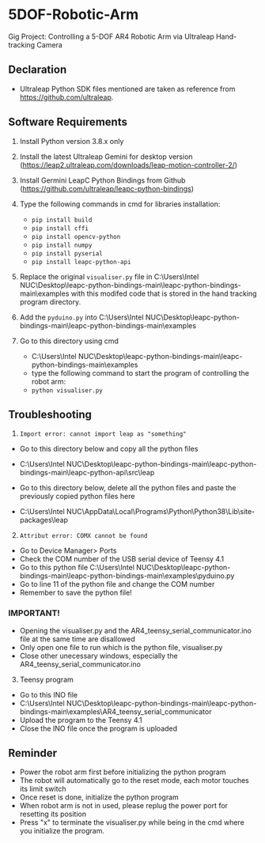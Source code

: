 # 5DOF-Robotic-Arm
Gig Project: Controlling a 5-DOF AR4 Robotic Arm via Ultraleap Hand-tracking Camera

## Declaration
- Ultraleap Python SDK files mentioned are taken as reference from https://github.com/ultraleap.

## Software Requirements
1. Install Python version 3.8.x only

2. Install the latest Ultraleap Gemini for desktop version
   (https://leap2.ultraleap.com/downloads/leap-motion-controller-2/)

3. Install Germini LeapC Python Bindings from Github
   (https://github.com/ultraleap/leapc-python-bindings)

4. Type the following commands in cmd for libraries installation:
   - ```pip install build```
   - ```pip install cffi```
   - ```pip install opencv-python```
   - ```pip install numpy```
   - ```pip install pyserial```
   - ```pip install leapc-python-api```

5. Replace the original ```visualiser.py``` file in C:\Users\Intel NUC\Desktop\leapc-python-bindings-main\leapc-python-bindings-main\examples
   with this modifed code that is stored in the hand tracking program directory.

6. Add the ```pyduino.py``` into C:\Users\Intel NUC\Desktop\leapc-python-bindings-main\leapc-python-bindings-main\examples
   
7. Go to this directory using cmd
   - C:\Users\Intel NUC\Desktop\leapc-python-bindings-main\leapc-python-bindings-main\examples
   - type the following command to start the program of controlling the robot arm:
   - ```python visualiser.py```

## Troubleshooting
1. ```Import error: cannot import leap as "something"```
- Go to this directory below and copy all the python files
- C:\Users\Intel NUC\Desktop\leapc-python-bindings-main\leapc-python-bindings-main\leapc-python-api\src\leap

- Go to this directory below, delete all the python files and paste the previously copied python files here
- C:\Users\Intel NUC\AppData\Local\Programs\Python\Python38\Lib\site-packages\leap

2. ```Attribut error: COMX cannot be found```
- Go to Device Manager> Ports
- Check the COM number of the USB serial device of Teensy 4.1
- Go to this python file 
  C:\Users\Intel NUC\Desktop\leapc-python-bindings-main\leapc-python-bindings-main\examples\pyduino.py
- Go to line 11 of the python file and change the COM number
- Remember to save the python file!

### IMPORTANT!
- Opening the visualiser.py and the AR4_teensy_serial_communicator.ino file at the same time are disallowed
- Only open one file to run which is the python file, visualiser.py
- Close other unecessary windows, especially the AR4_teensy_serial_communicator.ino

3. Teensy program 
- Go to this INO file
- C:\Users\Intel NUC\Desktop\leapc-python-bindings-main\leapc-python-bindings-main\examples\AR4_teensy_serial_communicator
- Upload the program to the Teensy 4.1
- Close the INO file once the program is uploaded

## Reminder
- Power the robot arm first before initializing the python program
- The robot will automatically go to the reset mode, each motor touches its limit switch
- Once reset is done, initialize the python program
- When robot arm is not in used, please replug the power port for resetting its position
- Press "x" to terminate the visualiser.py while being in the cmd where you initialize the program.
